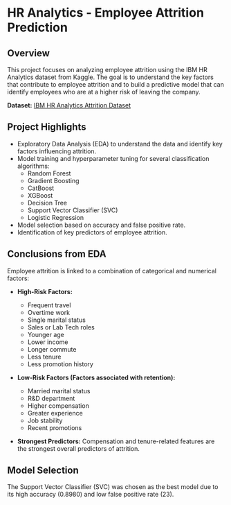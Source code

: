 # HR Analytics - Employee Attrition Prediction

## Overview

This project focuses on analyzing employee attrition using the IBM HR Analytics dataset from Kaggle. The goal is to understand the key factors that contribute to employee attrition and to build a predictive model that can identify employees who are at a higher risk of leaving the company.

**Dataset:** [IBM HR Analytics Attrition Dataset](https://www.kaggle.com/datasets/pavansubhasht/ibm-hr-analytics-attrition-dataset)

## Project Highlights

* Exploratory Data Analysis (EDA) to understand the data and identify key factors influencing attrition.
* Model training and hyperparameter tuning for several classification algorithms:
    * Random Forest
    * Gradient Boosting
    * CatBoost
    * XGBoost
    * Decision Tree
    * Support Vector Classifier (SVC)
    * Logistic Regression
* Model selection based on accuracy and false positive rate.
* Identification of key predictors of employee attrition.

## Conclusions from EDA

Employee attrition is linked to a combination of categorical and numerical factors:

* **High-Risk Factors:**
    * Frequent travel
    * Overtime work
    * Single marital status
    * Sales or Lab Tech roles
    * Younger age
    * Lower income
    * Longer commute
    * Less tenure
    * Less promotion history

* **Low-Risk Factors (Factors associated with retention):**
    * Married marital status
    * R&D department
    * Higher compensation
    * Greater experience
    * Job stability
    * Recent promotions

* **Strongest Predictors:** Compensation and tenure-related features are the strongest overall predictors of attrition.

## Model Selection

The Support Vector Classifier (SVC) was chosen as the best model due to its high accuracy (0.8980) and low false positive rate (23).
